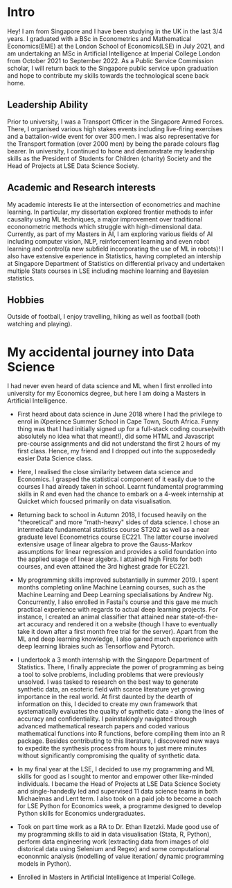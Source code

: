 # Intro

Hey! I am from Singapore and I have been studying in the UK in the last 3/4 years. I graduated with a BSc in Econometrics and Mathematical Economics(EME) at the London School of Economics(LSE) in July 2021, and am undertaking an MSc in Artificial Intelligence at Imperial College London from October 2021 to September 2022. As a Public Service Commission scholar, I will return back to the Singapore public service upon graduation and hope to contribute my skills towards the technological scene back home.

## Leadership Ability
Prior to university, I was a Transport Officer in the Singapore Armed Forces. There, I organised various high stakes events including live-firing exercises and a battalion-wide event for over 300 men. I was also representative for the Transport formation (over 2000 men) by being the parade colours flag bearer. In university, I continued to hone and demonstrate my leadership skills as the President of Students for Children (charity) Society and the Head of Projects at LSE Data Science Society.

## Academic and Research interests
My academic interests lie at the intersection of econometrics and machine learning. In particular, my dissertation explored frontier methods to infer causality using ML techniques, a major improvement over traditional econonometric methods which struggle with high-dimensional data. Currently, as part of my Masters in AI, I am exploring various fields of AI including computer vision, NLP, reinforcement learning and even robot learning and control(a new subfield incorporating the use of ML in robots)! I also have extensive  experience in Statistics, having completed an intership at Singapore Department of Statistics on differential privacy and undertaken multiple Stats courses in LSE including machine learning and Bayesian statistics.

## Hobbies
Outside of football, I enjoy travelling, hiking as well as football (both watching and playing).

# My accidental journey into Data Science

I had never even heard of data science and ML when I first enrolled into university for my Economics degree, but here I am doing a Masters in Artificial Intelligence.

-  First heard about data science in June 2018 where I had the privilege to enrol in iXperience Summer School in Cape Town, South Africa. Funny thing was that I had initially signed up for a full-stack coding course(with absolutely no idea what that meant!), did some HTML and Javascript pre-course assignments and did not understand the first 2 hours of my first class. Hence, my friend and I dropped out into the supposededly easier Data Science class.

- Here, I realised the close similarity between data science and Economics. I grasped the statistical component of it easily due to the courses I had already taken in school. Learnt fundamental programming skills in R and even had the chance to embark on a 4-week internship at Quicket which foucsed primarily on data visualisation.

- Returning back to school in Autumn 2018, I focused heavily on the "theoretical" and more "math-heavy" sides of data science. I chose an intermediate fundamental statistics course ST202 as well as a near graduate level Econometrics course EC221. The latter course involved extensive usage of linear algebra to prove the Gauss-Markov assumptions for linear regression and provides a solid foundation into the applied usage of linear algebra. I attained high Firsts for both courses, and even attained the 3rd highest grade for EC221.

- My programming skills improved substantially in summer 2019. I spent months completing online Machine Learning courses, such as the Machine Learning and Deep Learning specialisations by Andrew Ng. Concurrently, I also enrolled in Fastai's course and this gave me much practical experience with regards to actual deep learning projects. For instance, I created an animal classifier that attained near state-of-the-art accuracy and rendered it on a website (though I have to eventually take it down after a first month free trial for the server). Apart from the ML and deep learning knowledge, I also gained much experience with deep learning libraies such as Tensorflow and Pytorch.

- I undertook a 3 month internship with the Singapore Department of Statistics. There, I finally appreciate the power of programming as being a tool to solve problems, including problems that were previously unsolved. I was tasked to research on the best way to generate synthetic data, an esoteric field with scarce literature yet growing importance in the real world. At first daunted by the dearth of information on this, I decided to create my own framework that systematically evaluates the quality of synthetic data - along the lines of accuracy and confidentiality. I painstakingly navigated through advanced mathematical research papers and coded various mathematical functions into R functions, before compiling them into an R package. Besides contributing to this literature, I discovered new ways to expedite the synthesis process from hours to just mere minutes without significantly compromising the quality of synthetic data.

- In my final year at the LSE, I decided to use my programming and ML skills for good as I sought to mentor and empower other like-minded individuals. I became the Head of Projects at LSE Data Science Society and single-handedly led and supervised 11 data science teams in both Michaelmas and Lent term. I also took on a paid job to become a coach for LSE Python for Economics week, a programme designed to develop Python skills for Economics undergraduates.

- Took on part time work as a RA to Dr. Ethan Ilzetzki. Made good use of my programming skills to aid in data visualisation (Stata, R, Python), perform data engineering work (extracting data from images of old distorical data using Selenium and Regex) and some computational econonmic analysis (modelling of value iteration/ dynamic programming models in Python).

- Enrolled in Masters in Artificial Intelligence at Imperial College.







